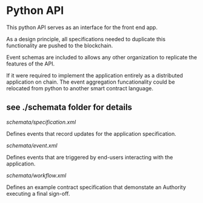 # Python API

This python API serves as an interface for the front end app.

As a design principle, all specifications needed to duplicate this functionality are pushed to the blockchain.

Event schemas are included to allows any other organization to replicate the features of the API.

If it were required to implement the application entirely as a distributed application on chain.
The event aggregation funcationality could be relocated from python to another smart contract language.

## see ./schemata folder for details

*schemata/specification.xml*  

Defines events that record updates for the application specification.


*schemata/event.xml*  

Defines events that are triggered by end-users interacting with the application.

*schemata/workflow.xml*  

Defines an example contract specification that demonstate an Authority executing a final sign-off.
